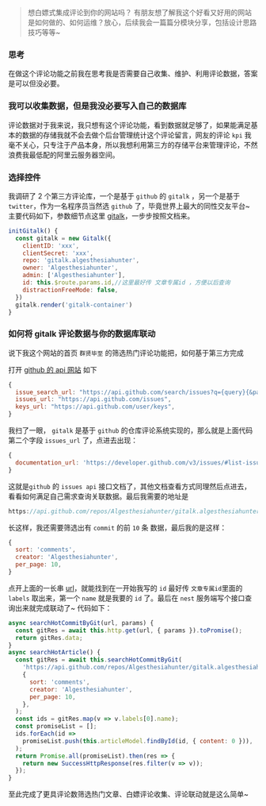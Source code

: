 > 想白嫖式集成评论到你的网站吗？
> 有朋友想了解我这个好看又好用的网站是如何做的、如何运维？放心，后续我会一篇篇分模块分享，包括设计思路技巧等等~

### 思考

在做这个评论功能之前我在思考我是否需要自己收集、维护、利用评论数据，答案是可以但没必要。

### 我可以收集数据，但是我没必要写入自己的数据库

评论数据对于我来说，我只想有这个评论功能，看到数据就足够了，如果能满足基本的数据的存储我就不会去做个后台管理统计这个评论留言，网友的评论 `kpi` 我毫不关心，只专注于产品本身，所以我想利用第三方的存储平台来管理评论，不然浪费我最低配的阿里云服务器空间。

### 选择控件

我调研了 2 个第三方评论库，一个是基于 `github` 的 `gitalk` ，另一个是基于 `twitter`，作为一名程序员当然选 `github` 了，毕竟世界上最大的同性交友平台~
主要代码如下，参数细节点这里 [gitalk](https://github.com/gitalk/gitalk)，一步步按照文档来。

```js
initGitalk() {
  const gitalk = new Gitalk({
    clientID: 'xxx',
    clientSecret: 'xxx',
    repo: 'gitalk.algesthesiahunter',
    owner: 'Algesthesiahunter',
    admin: ['Algesthesiahunter'],
    id: this.$route.params.id,//这里最好传 文章专属id ，方便以后查询
    distractionFreeMode: false,
  })
  gitalk.render('gitalk-container')
}
```

### 如何将 gitalk 评论数据与你的数据库联动

说下我这个网站的首页 `群贤毕至` 的筛选热门评论功能把，如何基于第三方完成

打开 [github 的 api 网站](https://api.github.com) 如下

```js
{
  issue_search_url: "https://api.github.com/search/issues?q={query}{&page,per_page,sort,order}",
  issues_url: "https://api.github.com/issues",
  keys_url: "https://api.github.com/user/keys",
}
```

我扫了一眼， `gitalk` 是基于 `github` 的仓库评论系统实现的，那么就是上面代码第二个字段 `issues_url` 了，点进去出现：

```js
{
  documentation_url: 'https://developer.github.com/v3/issues/#list-issues'
}
```

这就是`github` 的 `issues api` 接口文档了，其他文档查看方式同理然后点进去，看看如何满足自己需求查询关联数据。最后我需要的地址是
``` js
https://api.github.com/repos/Algesthesiahunter/gitalk.algesthesiahunter/issues

```
长这样，我还需要筛选出有 `commit` 的前 `10` 条
数据，最后我的是这样：

```js
{
  sort: 'comments',
  creator: 'Algesthesiahunter',
  per_page: 10,
}
```

点开上面的一长串 [url](https://api.github.com/repos/Algesthesiahunter/gitalk.algesthesiahunter/issues)，就能找到在一开始我写的 `id` 最好传 `文章专属id`里面的 `labels` 取出来，第一个 `name` 就是我要的 `id` 了。最后在 `nest` 服务端写个接口查询出来就完成联动了~
代码如下：

```js
async searchHotCommitByGit(url, params) {
  const gitRes = await this.http.get(url, { params }).toPromise();
  return gitRes.data;
}
async searchHotArticle() {
  const gitRes = await this.searchHotCommitByGit(
    'https://api.github.com/repos/Algesthesiahunter/gitalk.algesthesiahunter/issues',
    {
      sort: 'comments',
      creator: 'Algesthesiahunter',
      per_page: 10,
    },
  );
  const ids = gitRes.map(v => v.labels[0].name);
  const promiseList = [];
  ids.forEach(id =>
    promiseList.push(this.articleModel.findById(id, { content: 0 })),
  );
  return Promise.all(promiseList).then(res => {
    return new SuccessHttpResponse(res.filter(v => v));
  });
}
```

至此完成了更具评论数筛选热门文章、白嫖评论收集、评论联动就是这么简单~
